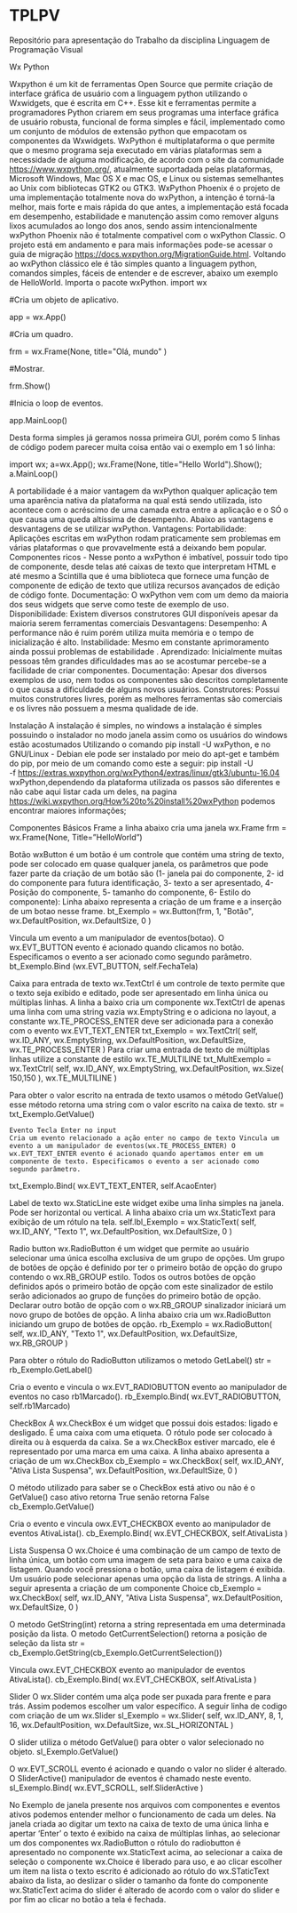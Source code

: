 # TPLPV
Repositório para apresentação do Trabalho da disciplina Linguagem de Programação Visual

Wx Python

  Wxpython é um kit de ferramentas Open Source que permite criação de interface gráfica de usuário com a linguagem python utilizando o Wxwidgets, que é escrita em C++.
	Esse kit e ferramentas permite a programadores Python criarem em seus programas uma interface gráfica de usuário robusta, funcional de forma simples e fácil, implementado como um conjunto de módulos de extensão python que empacotam os componentes da Wxwidgets.
	WxPython é multiplataforma o que permite que o mesmo programa seja executado em várias plataformas sem a necessidade de alguma modificação, de acordo com o site da comunidade https://www.wxpython.org/, atualmente suportadada pelas plataformas, Microsoft Windows, Mac OS X e mac OS, e Linux ou sistemas semelhantes ao Unix  com bibliotecas GTK2 ou GTK3.
	WxPython Phoenix é o projeto de uma implementação totalmente nova do wxPython, a intenção é torná-la melhor, mais forte e mais rápida do que antes, a implementação está focada em desempenho, estabilidade e manutenção assim como remover alguns lixos acumulados ao longo dos anos, sendo assim intencionalmente wxPython Phoenix não é totalmente compativel com o wxPython Classic. O projeto está em andamento e para mais informações pode-se acessar o guia de migração https://docs.wxpython.org/MigrationGuide.html.
	Voltando ao wxPython clássico ele é tão simples quanto a linguagem python, comandos simples, fáceis de entender e de escrever, abaixo um exemplo de HelloWorld.
Importa o pacote wxPython.
import wx

#Cria um objeto de aplicativo.

app = wx.App()

#Cria um quadro.

frm = wx.Frame(None, title="Olá, mundo" )

#Mostrar.

frm.Show()

#Inicia o loop de eventos.

app.MainLoop()

Desta forma simples já geramos nossa primeira GUI, porém como 5 linhas de código podem parecer muita coisa então vai o exemplo em 1 só linha:

import wx; a=wx.App(); wx.Frame(None, title="Hello World").Show(); a.MainLoop()

A portabilidade é a maior vantagem da wxPython qualquer aplicação tem uma aparência nativa da plataforma na qual está sendo utilizada, isto acontece com o acréscimo de uma camada extra entre a aplicação e o SÓ o que causa uma queda altíssima de desempenho. Abaixo as vantagens e desvantagens de se utilizar wxPython.
Vantagens:
Portabilidade: Aplicações escritas em wxPython rodam praticamente sem problemas em várias plataformas o que provavelmente está a deixando bem popular.
Componentes ricos - Nesse ponto a wxPython é imbatível, possuir todo tipo de componente, desde telas até caixas de texto que interpretam HTML e até mesmo a Scintilla que é uma biblioteca que fornece uma função de componente de edição de texto que utiliza recursos avançados de edição de código fonte.
Documentação: O wxPython vem com um demo da maioria dos seus widgets que serve como teste de exemplo de uso.
Disponibilidade: Existem diversos construtores GUI disponíveis apesar da maioria serem ferramentas comerciais
Desvantagens:
Desempenho: A performance não é ruim porém utiliza muita memória e o tempo de inicialização é alto.
Instabilidade: Mesmo em constante aprimoramento ainda possui problemas de estabilidade .
Aprendizado: Inicialmente muitas pessoas têm grandes dificuldades mas ao se acostumar percebe-se a facilidade de criar componentes.
Documentação: Apesar dos diversos exemplos de uso, nem todos os componentes são descritos completamente o que causa a dificuldade de alguns novos usuários.
Construtores: Possui muitos construtores livres, porém as melhores ferramentas são comerciais e os livres não possuem a mesma qualidade de ide.

Instalação
	A instalação é simples, no windows a instalação é simples possuindo o instalador no modo janela assim como os usuários do windows estão acostumados Utilizando o comando pip install -U wxPython, e no GNU/Linux - Debian ele pode ser instalado por meio do apt-get e também do pip, por meio de um comando como este a seguir: pip install -U \
    -f https://extras.wxpython.org/wxPython4/extras/linux/gtk3/ubuntu-16.04 \
    wxPython,dependendo da plataforma utilizada os passos são diferentes e não cabe aqui listar cada um deles, na pagina https://wiki.wxpython.org/How%20to%20install%20wxPython podemos encontrar maiores informações;
    
Componentes Básicos
Frame a linha abaixo cria uma janela wx.Frame
frm = wx.Frame(None, Title=”HelloWorld”)

Botão
wxButton é um botão é um controle que contém uma string de texto, pode ser colocado em quase qualquer janela, os parâmetros que pode fazer parte da criação de um botão são (1- janela pai do componente, 2- id do componente para futura identificação, 3- texto a ser apresentado, 4- Posição do componente, 5- tamanho do componente, 6- Estilo do componente):
Linha abaixo representa a criação de um frame e a inserção de um botao nesse frame.
bt_Exemplo = wx.Button(frm, 1, "Botão", wx.DefaultPosition, wx.DefaultSize, 0 )

Vincula um evento a um manipulador de eventos(botao). O wx.EVT_BUTTON evento é acionado quando clicamos no botão. Especificamos o evento a ser acionado como segundo parâmetro.
bt_Exemplo.Bind (wx.EVT_BUTTON, self.FechaTela)


Caixa para entrada de texto
	wx.TextCtrl é um controle de texto permite que o texto seja exibido e editado, pode ser apresentado em linha única ou múltiplas linhas. A linha a baixo cria um componente wx.TextCtrl de apenas uma linha com uma string vazia wx.EmptyString e o adiciona no layout, a constante wx.TE_PROCESS_ENTER deve ser adicionada para a conexão com o evento wx.EVT_TEXT_ENTER
txt_Exemplo = wx.TextCtrl( self, wx.ID_ANY, wx.EmptyString, wx.DefaultPosition, wx.DefaultSize, wx.TE_PROCESS_ENTER ) 
Para criar uma entrada de texto de múltiplas linhas utilize a constante de estilo wx.TE_MULTILINE
txt_MultExemplo = wx.TextCtrl( self, wx.ID_ANY, wx.EmptyString, wx.DefaultPosition, wx.Size( 150,150 ), wx.TE_MULTILINE )
	
Para obter o valor escrito na entrada de texto usamos o método GetValue()
	esse método retorna uma string com o valor escrito na caixa de texto.
str = txt_Exemplo.GetValue()

	Evento Tecla Enter no input
	Cria um evento relacionado a ação enter no campo de texto Vincula um evento a um manipulador de eventos(wx.TE_PROCESS_ENTER) O wx.EVT_TEXT_ENTER evento é acionado quando apertamos enter em um componente de texto. Especificamos o evento a ser acionado como segundo parâmetro.
txt_Exemplo.Bind( wx.EVT_TEXT_ENTER, self.AcaoEnter)
		
Label de texto
wx.StaticLine este widget exibe uma linha simples na janela. Pode ser horizontal ou vertical. A linha abaixo cria um wx.StaticText para exibição de um rótulo na tela.
self.lbl_Exemplo = wx.StaticText( self, wx.ID_ANY, "Texto 1", wx.DefaultPosition, wx.DefaultSize, 0 )

Radio button
wx.RadioButton é um widget que permite ao usuário selecionar uma única escolha exclusiva de um grupo de opções. Um grupo de botões de opção é definido por ter o primeiro botão de opção do grupo contendo o wx.RB_GROUP estilo. Todos os outros botões de opção definidos após o primeiro botão de opção com este sinalizador de estilo serão adicionados ao grupo de funções do primeiro botão de opção. Declarar outro botão de opção com o wx.RB_GROUP sinalizador iniciará um novo grupo de botões de opção.
A linha abaixo cria um wx.RadioButton iniciando um grupo de botões de opção.
rb_Exemplo = wx.RadioButton( self, wx.ID_ANY, "Texto 1", wx.DefaultPosition, wx.DefaultSize, wx.RB_GROUP )

Para obter o rótulo do RadioButton utilizamos o metodo GetLabel()
str = rb_Exemplo.GetLabel()

Cria o evento e vincula o wx.EVT_RADIOBUTTON evento ao manipulador de eventos no caso rb1Marcado().
rb_Exemplo.Bind( wx.EVT_RADIOBUTTON, self.rb1Marcado)


CheckBox 
	A wx.CheckBox é um widget que possui dois estados: ligado e desligado. É uma caixa com uma etiqueta. O rótulo pode ser colocado à direita ou à esquerda da caixa. Se a wx.CheckBox estiver marcado, ele é representado por uma marca em uma caixa. A linha abaixo apresenta a criação de um wx.CheckBox
cb_Exemplo = wx.CheckBox( self, wx.ID_ANY, "Ativa Lista Suspensa", wx.DefaultPosition, wx.DefaultSize, 0 )

O método utilizado para saber se o CheckBox está ativo ou não é o GetValue() caso ativo retorna True senão retorna False
cb_Exemplo.GetValue()

Cria o evento e vincula owx.EVT_CHECKBOX evento ao manipulador de eventos AtivaLista().
cb_Exemplo.Bind( wx.EVT_CHECKBOX, self.AtivaLista )



Lista Suspensa
	O wx.Choice é uma combinação de um campo de texto de linha única, um botão com uma imagem de seta para baixo e uma caixa de listagem. Quando você pressiona o botão, uma caixa de listagem é exibida. Um usuário pode selecionar apenas uma opção da lista de strings. A linha a seguir apresenta a criação de um componente Choice
cb_Exemplo = wx.CheckBox( self, wx.ID_ANY, "Ativa Lista Suspensa", wx.DefaultPosition, wx.DefaultSize, 0 )

O metodo GetString(int) retorna a string representada em uma determinada posição da lista. O metodo GetCurrentSelection() retorna a posição de seleção da lista
str = cb_Exemplo.GetString(cb_Exemplo.GetCurrentSelection())

Vincula owx.EVT_CHECKBOX evento ao manipulador de eventos AtivaLista().
cb_Exemplo.Bind( wx.EVT_CHECKBOX, self.AtivaLista )


Slider
 	O wx.Slider contém uma alça pode ser puxada para frente e para trás. Assim podemos escolher um valor específico. A seguir linha de codigo com criação de um wx.Slider
sl_Exemplo = wx.Slider( self, wx.ID_ANY, 8, 1, 16, wx.DefaultPosition, wx.DefaultSize, wx.SL_HORIZONTAL )

O slider utiliza o método GetValue() para obter o valor selecionado no objeto.
sl_Exemplo.GetValue()

O wx.EVT_SCROLL evento é acionado e quando o valor no slider é alterado. O SliderActive() manipulador de eventos é chamado neste evento.
sl_Exemplo.Bind( wx.EVT_SCROLL, self.SliderActive )


No Exemplo de janela presente nos arquivos com componentes e eventos ativos podemos entender melhor o funcionamento de cada um deles. Na janela criada ao digitar um texto na caixa de texto de uma única linha e apertar ‘Enter’ o texto é exibido na caixa de múltiplas linhas, ao selecionar um dos componentes wx.RadioButton o rótulo do radiobutton é apresentado no componente wx.StaticText acima, ao selecionar a caixa de seleção o componente wx.Choice é liberado para uso, e ao clicar escolher um item na lista o texto escrito é adicionado ao rótulo do wx.STaticText abaixo da lista, ao deslizar o slider o tamanho da fonte do componente wx.StaticText acima do slider é alterado de acordo com o valor do slider e por fim ao clicar no botão a tela é fechada.
